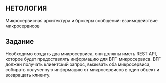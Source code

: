 ## НЕТОЛОГИЯ
Микросервисная архитектура и брокеры сообщений: взаимодействие микросервисов 

## Задание
Необходимо создать два микросервиса, они должны иметь REST API, которое будет предоставлять информацию для BFF-микросервиса. 
BFF должен получать клиентский запрос, вызывать оба микросервиса, собирать полученную информацию от микросервисов в один объект и возвращать клиенту.
